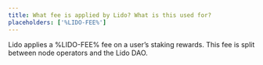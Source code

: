 ```yaml
---
title: What fee is applied by Lido? What is this used for?
placeholders: ['%LIDO-FEE%']
---
```


Lido applies a %LIDO-FEE% fee on a user’s staking rewards. This fee is split between node operators and the Lido DAO.
